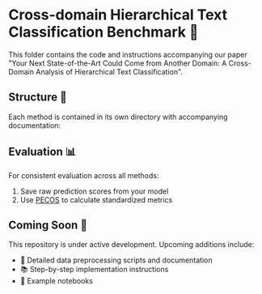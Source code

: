 # Cross-domain Hierarchical Text Classification Benchmark 🌟

This folder contains the code and instructions accompanying our paper "Your Next State-of-the-Art Could Come from Another Domain: A Cross-Domain Analysis of Hierarchical Text Classification".

## Structure 📂

Each method is contained in its own directory with accompanying documentation:


## Evaluation 📊

For consistent evaluation across all methods:
1. Save raw prediction scores from your model
2. Use [PECOS](https://github.com/amzn/pecos) to calculate standardized metrics

## Coming Soon 🚀

This repository is under active development. Upcoming additions include:
- 🔧 Detailed data preprocessing scripts and documentation
- 📚 Step-by-step implementation instructions
- 📔 Example notebooks






